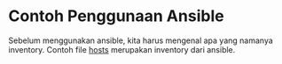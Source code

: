 # Contoh Penggunaan Ansible

Sebelum menggunakan ansible, kita harus mengenal apa yang namanya inventory. Contoh file [hosts](https://github.com/agung3wi/panduan-kelasdevops/tree/master/sesi%206/ansible%20sample/hosts) merupakan inventory dari ansible.

